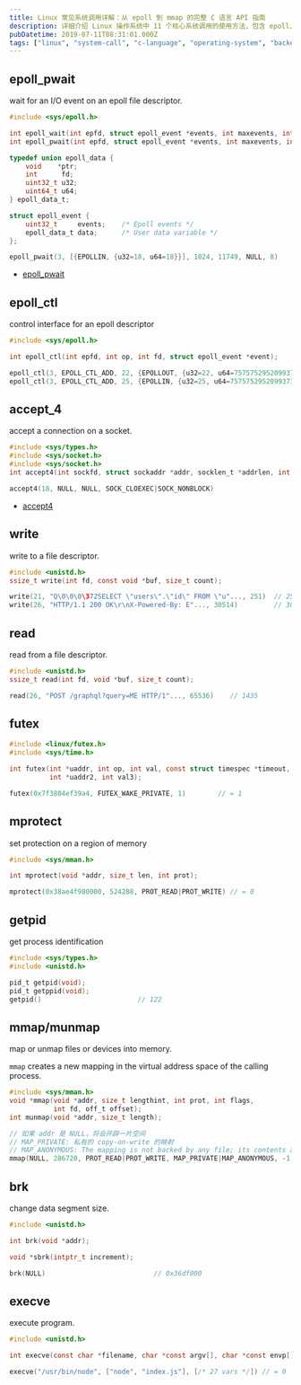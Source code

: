```yaml
---
title: Linux 常见系统调用详解：从 epoll 到 mmap 的完整 C 语言 API 指南
description: 详细介绍 Linux 操作系统中 11 个核心系统调用的使用方法，包含 epoll、accept、read/write、mmap、brk 等函数的 C 语言签名、参数说明和实际应用示例。
pubDatetime: 2019-07-11T08:31:01.000Z
tags: ["linux", "system-call", "c-language", "operating-system", "backend"]
---
```


## epoll_pwait

wait for an I/O event on an epoll file descriptor.

```c
#include <sys/epoll.h>

int epoll_wait(int epfd, struct epoll_event *events, int maxevents, int timeout);
int epoll_pwait(int epfd, struct epoll_event *events, int maxevents, int timeout, const sigset_t *sigmask);

typedef union epoll_data {
    void    *ptr;
    int      fd;
    uint32_t u32;
    uint64_t u64;
} epoll_data_t;

struct epoll_event {
    uint32_t     events;    /* Epoll events */
    epoll_data_t data;      /* User data variable */
};

epoll_pwait(3, [{EPOLLIN, {u32=18, u64=18}}], 1024, 11749, NULL, 8)
```

- [epoll_pwait](https://linux.die.net/man/2/epoll_pwait)

## epoll_ctl

control interface for an epoll descriptor

```c
#include <sys/epoll.h>

int epoll_ctl(int epfd, int op, int fd, struct epoll_event *event);

epoll_ctl(3, EPOLL_CTL_ADD, 22, {EPOLLOUT, {u32=22, u64=7575752952099373078}}) // 0
epoll_ctl(3, EPOLL_CTL_ADD, 25, {EPOLLIN, {u32=25, u64=7575752952099373081}})  // -1 EEXIST (File exists)

```

## accept_4

accept a connection on a socket.

```c
#include <sys/types.h>
#include <sys/socket.h>
#include <sys/socket.h>
int accept4(int sockfd, struct sockaddr *addr, socklen_t *addrlen, int flags);

accept4(18, NULL, NULL, SOCK_CLOEXEC|SOCK_NONBLOCK)
```

- [accept4](https://linux.die.net/man/2/accept4)

## write

write to a file descriptor.

```c
#include <unistd.h>
ssize_t write(int fd, const void *buf, size_t count);

write(21, "Q\0\0\0\372SELECT \"users\".\"id\" FROM \"u"..., 251)  // 251
write(26, "HTTP/1.1 200 OK\r\nX-Powered-By: E"..., 30514)         // 30514
```

## read

read from a file descriptor.

```c
#include <unistd.h>
ssize_t read(int fd, void *buf, size_t count);

read(26, "POST /graphql?query=ME HTTP/1"..., 65536)    // 1435
```

## futex

```c
#include <linux/futex.h>
#include <sys/time.h>

int futex(int *uaddr, int op, int val, const struct timespec *timeout,
          int *uaddr2, int val3);

futex(0x7f3804ef39a4, FUTEX_WAKE_PRIVATE, 1)        // = 1
```

## mprotect

set protection on a region of memory

```c
#include <sys/mman.h>

int mprotect(void *addr, size_t len, int prot);

mprotect(0x38ae4f980000, 524288, PROT_READ|PROT_WRITE) // = 0
```

## getpid

get process identification

```c
#include <sys/types.h>
#include <unistd.h>

pid_t getpid(void);
pid_t getppid(void);
getpid()                        // 122
```

## mmap/munmap

map or unmap files or devices into memory.

`mmap` creates a new mapping in the virtual address space of the calling process.

```c
#include <sys/mman.h>
void *mmap(void *addr, size_t lengthint, int prot, int flags,
           int fd, off_t offset);
int munmap(void *addr, size_t length);

// 如果 addr 是 NULL，将会开辟一片空间
// MAP_PRIVATE: 私有的 copy-on-write 的映射
// MAP_ANONYMOUS: The mapping is not backed by any file; its contents are initialized to zero.
mmap(NULL, 286720, PROT_READ|PROT_WRITE, MAP_PRIVATE|MAP_ANONYMOUS, -1, 0) // 0x7f38076a8000
```

## brk

change data segment size.

```c
#include <unistd.h>

int brk(void *addr);

void *sbrk(intptr_t increment);

brk(NULL)                           // 0x36df000
```

## execve

execute program.

```c
#include <unistd.h>

int execve(const char *filename, char *const argv[], char *const envp[]);

execve("/usr/bin/node", ["node", "index.js"], [/* 27 vars */]) // = 0
```
